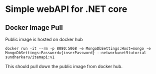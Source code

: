 # Simple webAPI for .NET core 

## Docker Image Pull

Public image is hosted on docker hub
```
docker run -it --rm -p 8080:5068 -e MongoDbSettings:Host=mongo -e MongoDbSettings:Password={inserPassword} --network=net5tutorial sundharkaru/itemapi:v1
```

This should pull down the public image from docker hub.


